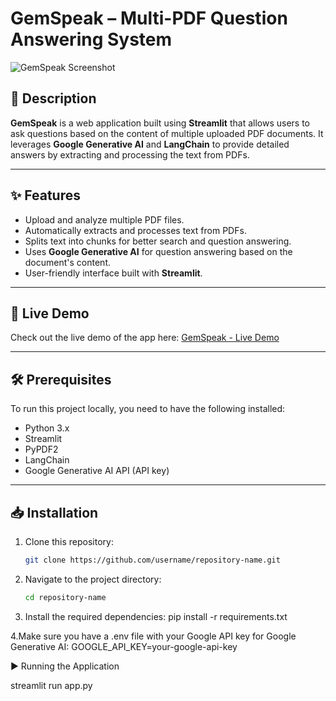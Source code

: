 # GemSpeak – Multi-PDF Question Answering System

![GemSpeak Screenshot](https://github.com/user-attachments/assets/b60cd8f6-532d-4efe-a566-c241dde79e40)

## 📖 Description

**GemSpeak** is a web application built using **Streamlit** that allows users to ask questions based on the content of multiple uploaded PDF documents. It leverages **Google Generative AI** and **LangChain** to provide detailed answers by extracting and processing the text from PDFs.

---

## ✨ Features

- Upload and analyze multiple PDF files.
- Automatically extracts and processes text from PDFs.
- Splits text into chunks for better search and question answering.
- Uses **Google Generative AI** for question answering based on the document's content.
- User-friendly interface built with **Streamlit**.

---

## 🚀 Live Demo

Check out the live demo of the app here: [GemSpeak - Live Demo](https://ask-gemspeak.streamlit.app/)

---

## 🛠️ Prerequisites

To run this project locally, you need to have the following installed:

- Python 3.x
- Streamlit
- PyPDF2
- LangChain
- Google Generative AI API (API key)

---

## 📥 Installation

1. Clone this repository:
   ```bash
   git clone https://github.com/username/repository-name.git

2. Navigate to the project directory:

   ```bash
   cd repository-name

3. Install the required dependencies:
   pip install -r requirements.txt


4.Make sure you have a .env file with your Google API key for Google Generative AI:
GOOGLE_API_KEY=your-google-api-key


▶️ Running the Application

streamlit run app.py




